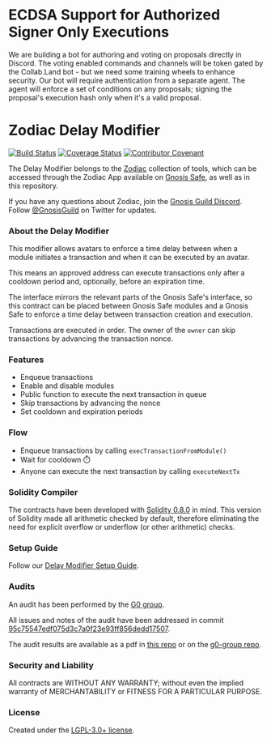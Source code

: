 # ECDSA Support for Authorized Signer Only Executions

We are building a bot for authoring and voting on proposals directly in Discord.  The voting enabled commands and channels will be token gated by the Collab.Land bot - but we need some training wheels to enhance security.  Our bot will require authentication from a separate agent.  The agent will enforce a set of conditions on any proposals; signing the proposal's execution hash only when it's a valid proposal.  

# Zodiac Delay Modifier

[![Build Status](https://github.com/gnosis/zodiac-modifier-delay/actions/workflows/ci.yml/badge.svg)](https://github.com/gnosis/zodiac-modifier-delay/actions/workflows/ci.yml)
[![Coverage Status](https://coveralls.io/repos/github/gnosis/zodiac-modifier-delay/badge.svg?branch=main)](https://coveralls.io/github/gnosis/zodiac-modifier-delay)
[![Contributor Covenant](https://img.shields.io/badge/Contributor%20Covenant-2.1-4baaaa.svg)](https://github.com/gnosis/CODE_OF_CONDUCT)


The Delay Modifier belongs to the [Zodiac](https://github.com/gnosis/zodiac) collection of tools, which can be accessed through the Zodiac App available on [Gnosis Safe](https://gnosis-safe.io/), as well as in this repository. 

If you have any questions about Zodiac, join the [Gnosis Guild Discord](https://discord.gg/wwmBWTgyEq). Follow [@GnosisGuild](https://twitter.com/gnosisguild) on Twitter for updates.

### About the Delay Modifier

This modifier allows avatars to enforce a time delay between when a module initiates a transaction and when it can be executed by an avatar.

This means an approved address can execute transactions only after a cooldown period and, optionally, before an expiration time.

The interface mirrors the relevant parts of the Gnosis Safe's interface, so this contract can be placed between Gnosis Safe modules and a Gnosis Safe to enforce a time delay between transaction creation and execution.

Transactions are executed in order. The owner of the `owner` can skip transactions by advancing the transaction nonce.

### Features

- Enqueue transactions
- Enable and disable modules
- Public function to execute the next transaction in queue
- Skip transactions by advancing the nonce
- Set cooldown and expiration periods

### Flow

- Enqueue transactions by calling `execTransactionFromModule()`
- Wait for cooldown ⏱️
- Anyone can execute the next transaction by calling `executeNextTx`

### Solidity Compiler

The contracts have been developed with [Solidity 0.8.0](https://github.com/ethereum/solidity/releases/tag/v0.8.0) in mind. This version of Solidity made all arithmetic checked by default, therefore eliminating the need for explicit overflow or underflow (or other arithmetic) checks.

### Setup Guide

Follow our [Delay Modifier Setup Guide](./docs/setup_guide.md).

### Audits

An audit has been performed by the [G0 group](https://github.com/g0-group).

All issues and notes of the audit have been addressed in commit [95c75547edf075d3c7a0f23e93ff856dedd17507](https://github.com/gnosis/zodiac-modifier-delay/commit/95c75547edf075d3c7a0f23e93ff856dedd17507).

The audit results are available as a pdf in [this repo](audits/ZodiacDelayModuleSep2021.pdf) or on the [g0-group repo](https://github.com/g0-group/Audits/blob/e11752abb010f74e32a6fc61142032a10deed578/ZodiacDelayModuleSep2021.pdf).

### Security and Liability

All contracts are WITHOUT ANY WARRANTY; without even the implied warranty of MERCHANTABILITY or FITNESS FOR A PARTICULAR PURPOSE.

### License

Created under the [LGPL-3.0+ license](LICENSE).
